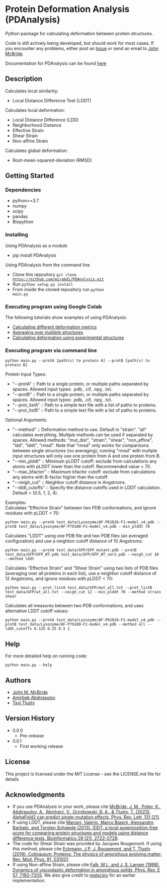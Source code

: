 # Protein Deformation Analysis (PDAnalysis)

Python package for calculating deformation between protein structures.  
  
Code is still actively being developed, but should work for most cases. If you encounter any problems, either post an [Issue](https://github.com/mirabdi/af2-analysis-code/issues) or send an email to [John McBride](mailto:jmmcbride@protonmail.com).


Documentation for PDAnalysis can be found [here](https://pdanalysis.readthedocs.io/en/stable/)

## Description

Calculates local similarity:
* Local Distance Difference Test (LDDT)

Calculates local deformation:
* Local Distance Difference (LDD)
* Neighborhood Distance
* Effective Strain
* Shear Strain
* Non-affine Strain

Calculates global deformation:
* Root-mean-squared-deviation (RMSD)


## Getting Started

### Dependencies

* python>=3.7
* numpy
* scipy
* pandas
* Biopython


### Installing

Using PDAnalysis as a module
* pip install PDAnalysis

Using PDAnalysis from the command line
* Clone this repository <code>git clone https://github.com/mirabdi/PDAnalysis.git</code>
* Run  <code>python setup.py install</code>
* From inside the cloned repository run <code>python main.py</code>

### Executing program using Google Colab

The following tutorials show examples of using PDAnalysis:
* [Calculating different deformation metrics](https://colab.research.google.com/drive/1hLdz7TFfNB8adCWflvvAKGWUFKuNuu6z?usp=sharing)
* [Averaging over multiple structures](https://colab.research.google.com/drive/14SSvTnLry7YMEJcNTv-5FR6zOq6MNaiM#scrollTo=_jVEZhJNHBDM)
* [Calculating deformation using experimental structures](https://colab.research.google.com/drive/1KLD9SXFsCt9bTsjnJhTP6oX-hH9WQZHp?usp=sharing)


### Executing program via command line

```
python main.py --protA [path(s) to protein A] --protB [path(s) to protein B]
```

Protein Input Types:
* "--protA"         :: Path to a single protein, or multiple paths separated by spaces. Allowed input types: .pdb, .cif, .npy, .txt.
* "--protB"         :: Path to a single protein, or multiple paths separated by spaces. Allowed input types: .pdb, .cif, .npy, .txt.
* "--prot\_listA"   :: Path to a simple text file with a list of paths to proteins.
* "--prot\_listB"   :: Path to a simple text file with a list of paths to proteins.

Optional Arguments:
* "--method"        :: Deformation method to use. Default is "strain". "all" calculates everything. Multiple methods can be used if separated by spaces. Allowed methods: "mut\_dist", "strain", "shear", "non_affine", "ldd", "lddt", "rmsd". Note that "rmsd" only works for comparisons between single structures (no averaging); running "rmsd" with multple input structures will only use one protein from A and one protein from B.
* "--min\_plddt"    :: Minimum pLDDT cutoff: exclude from calculations any atoms with pLDDT lower than the cutoff. Recommended value = 70.
* "--max\_bfactor"  :: Maximum bfactor cutoff: exclude from calculations any atoms with B-factor higher than the cutoff.
* "--neigh\_cut"    :: Neighbor cutoff distance in Angstroms.
* "--lddt\_cutoffs" :: Specify the distance cutoffs used in LDDT calculation. Default = (0.5, 1, 2, 4).


Examples:  
Calculates "Effective Strain" between two PDB conformations, and ignore residues with pLDDT < 70:
```
python main.py --protA test_data/Lysozyme/AF-P61626-F1-model_v4.pdb --protB test_data/Lysozyme/AF-P79180-F1-model_v4.pdb --min_plddt 70
```

Calculates "LDDT" using one PDB file and two PDB files (an averaged configuration) and use a neighbor cutoff distance of 10 Angstroms:
```
python main.py --protA test_data/GFP/GFP_mutant.pdb --protB test_data/GFP/GFP_WT.pdb test_data/GFP/GFP_WT_ver2.pdb --neigh_cut 10 --method lddt
```

Calculates "Effective Strain" and "Shear Strain" using two lists of PDB files (averaging over all proteins in each list), use a neighbor cutoff distance of 12 Angstroms, and ignore residues with pLDDT < 70:
```
python main.py --prot_listA test_data/GFP/mut_all.txt --prot_listB test_data/GFP/wt_all.txt --neigh_cut 12 --min_plddt 70 --method strain shear
```

Calculates all measures between two PDB conformations, and uses alternative LDDT cutoff values:
```
python main.py --protA test_data/Lysozyme/AF-P61626-F1-model_v4.pdb --protB test_data/Lysozyme/AF-P79180-F1-model_v4.pdb --method all --lddt_cutoffs 0.125 0.25 0.5 1
```

## Help

For more detailed help on running code:
```
python main.py --help
```

## Authors

* [John M. McBride](https://github.com/jomimc)
* [Amirbek Abdirasulov](https://github.com/amirbek)
* [Tsvi Tlusty](http://www.sns.ias.edu/~tlusty/index.html)

## Version History

* 0.0.0
    * Pre-release
* 0.0.1
    * First working release

## License

This project is licensed under the MIT License - see the LICENSE.md file for details

## Acknowledgments

* If you use PDAnalysis in your work, please cite [McBride, J. M., Polev, K., Abdirasulov, A., Reinharz, V., Grzybowski, B. A., & Tlusty, T. (2023), AlphaFold2 can predict single-mutation effects, Phys. Rev. Lett. 131 (21)]([https://www.biorxiv.org/content/10.1101/2022.04.14.488301v5](https://journals.aps.org/prl/abstract/10.1103/PhysRevLett.131.218401)).
* If using LDDT, please cite [Mariani, Valerio, Marco Biasini, Alessandro Barbato, and
Torsten Schwede (2013), lDDT: a local superposition-free score for comparing protein structures and models using distance difference tests, Bioinformatics 29 (21), 2722–2728](https://arxiv.org/abs/https://academic.oup.com/bioinformatics/article-pdf/29/21/2722/18533347/btt473.pdf).
* The code for Shear Strain was provided by Jacques Rougemont. If using this method, please cite [Eckmann, J P, J. Rougemont, and T. Tlusty (2019), Colloquium: Proteins: The physics of amorphous evolving matter, Rev. Mod. Phys. 91, 031001](https://journals.aps.org/rmp/abstract/10.1103/RevModPhys.91.031001).
* If using Non-affine Strain, please cite [Falk, M L, and J. S. Langer (1998), Dynamics of viscoplastic deformation in amorphous solids, Phys. Rev. E 57, 7192–7205](https://journals.aps.org/pre/abstract/10.1103/PhysRevE.57.7192). We also give credit to [matscipy](https://github.com/libAtoms/matscipy) for an earlier implementation.

